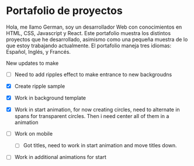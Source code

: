 # Portafolio de proyectos 

Hola, me llamo German, soy un desarrollador Web con conocimientos en HTML, CSS, Javascript y React. 
Este portafolio muestra los distintos proyectos que he desarrollado, asimismo como una pequeña muestra de lo que estoy trabajando actualmente. 
El portafolio maneja tres idiomas: Español, Inglés, y Francés. 

New updates to make 

- [ ] Need to add ripples effect to make entrance to new backgroudns
 - [X] Create ripple sample
 - [X] Work in background template
 - [X] Work in start animation, for now creating circles, need to alternate in spans for transparent circles. Then i need center all of them in a animation
 - [ ] Work on mobile
   - [ ] Got titles, need to work in start animation and move titles down.
 - [ ] Work in additional animations for start 










